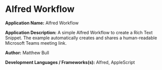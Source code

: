# Alfred Workflow

**Application Name:** Alfred Workflow

**Application Description:** A simple Alfred Workflow to create a Rich Text Snippet. The example automatically creates and shares a human-readable Microsoft Teams meeting link.

**Author:** Matthew Bull

**Development Languages / Frameworks(s):** Alfred, AppleScript
